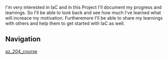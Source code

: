  I'm very interested in IaC and in this Project I'll document my progress and learnings. So I'll be able to look back and see how much I've learned what will increace my motivation.
 Furtheremore I'll be able to share my learnings with others and help them to get started with IaC as well.

Navigation
--

[az_204_course](az_204_course/README.md)
